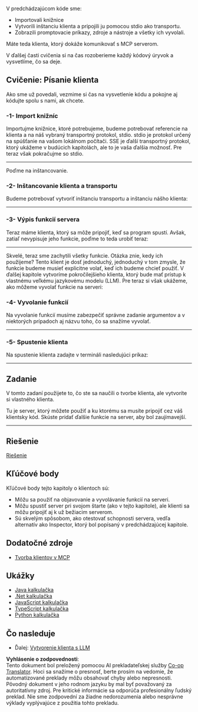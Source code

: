 <!--
CO_OP_TRANSLATOR_METADATA:
{
  "original_hash": "2342baa570312086fc19edcf41320250",
  "translation_date": "2025-06-17T16:10:20+00:00",
  "source_file": "03-GettingStarted/02-client/README.md",
  "language_code": "sk"
}
-->
V predchádzajúcom kóde sme:

- Importovali knižnice
- Vytvorili inštanciu klienta a pripojili ju pomocou stdio ako transportu.
- Zobrazili promptovacie príkazy, zdroje a nástroje a všetky ich vyvolali.

Máte teda klienta, ktorý dokáže komunikovať s MCP serverom.

V ďalšej časti cvičenia si na čas rozoberieme každý kódový úryvok a vysvetlíme, čo sa deje.

## Cvičenie: Písanie klienta

Ako sme už povedali, vezmime si čas na vysvetlenie kódu a pokojne aj kódujte spolu s nami, ak chcete.

### -1- Import knižníc

Importujme knižnice, ktoré potrebujeme, budeme potrebovať referencie na klienta a na náš vybraný transportný protokol, stdio. stdio je protokol určený na spúšťanie na vašom lokálnom počítači. SSE je ďalší transportný protokol, ktorý ukážeme v budúcich kapitolách, ale to je vaša ďalšia možnosť. Pre teraz však pokračujme so stdio.

---

Poďme na inštancovanie.

### -2- Inštancovanie klienta a transportu

Budeme potrebovať vytvoriť inštanciu transportu a inštanciu nášho klienta:

---

### -3- Výpis funkcií servera

Teraz máme klienta, ktorý sa môže pripojiť, keď sa program spustí. Avšak, zatiaľ nevypisuje jeho funkcie, poďme to teda urobiť teraz:

---

Skvelé, teraz sme zachytili všetky funkcie. Otázka znie, kedy ich použijeme? Tento klient je dosť jednoduchý, jednoduchý v tom zmysle, že funkcie budeme musieť explicitne volať, keď ich budeme chcieť použiť. V ďalšej kapitole vytvoríme pokročilejšieho klienta, ktorý bude mať prístup k vlastnému veľkému jazykovému modelu (LLM). Pre teraz si však ukážeme, ako môžeme vyvolať funkcie na serveri:

### -4- Vyvolanie funkcií

Na vyvolanie funkcií musíme zabezpečiť správne zadanie argumentov a v niektorých prípadoch aj názvu toho, čo sa snažíme vyvolať.

---

### -5- Spustenie klienta

Na spustenie klienta zadajte v termináli nasledujúci príkaz:

---

## Zadanie

V tomto zadaní použijete to, čo ste sa naučili o tvorbe klienta, ale vytvoríte si vlastného klienta.

Tu je server, ktorý môžete použiť a ku ktorému sa musíte pripojiť cez váš klientsky kód. Skúste pridať ďalšie funkcie na server, aby bol zaujímavejší.

---

## Riešenie

[Riešenie](./solution/README.md)

## Kľúčové body

Kľúčové body tejto kapitoly o klientoch sú:

- Môžu sa použiť na objavovanie a vyvolávanie funkcií na serveri.
- Môžu spustiť server pri svojom štarte (ako v tejto kapitole), ale klienti sa môžu pripojiť aj k už bežiacim serverom.
- Sú skvelým spôsobom, ako otestovať schopnosti servera, vedľa alternatív ako Inspector, ktorý bol popísaný v predchádzajúcej kapitole.

## Dodatočné zdroje

- [Tvorba klientov v MCP](https://modelcontextprotocol.io/quickstart/client)

## Ukážky

- [Java kalkulačka](../samples/java/calculator/README.md)
- [.Net kalkulačka](../../../../03-GettingStarted/samples/csharp)
- [JavaScript kalkulačka](../samples/javascript/README.md)
- [TypeScript kalkulačka](../samples/typescript/README.md)
- [Python kalkulačka](../../../../03-GettingStarted/samples/python)

## Čo nasleduje

- Ďalej: [Vytvorenie klienta s LLM](/03-GettingStarted/03-llm-client/README.md)

**Vyhlásenie o zodpovednosti**:  
Tento dokument bol preložený pomocou AI prekladateľskej služby [Co-op Translator](https://github.com/Azure/co-op-translator). Hoci sa snažíme o presnosť, berte prosím na vedomie, že automatizované preklady môžu obsahovať chyby alebo nepresnosti. Pôvodný dokument v jeho rodnom jazyku by mal byť považovaný za autoritatívny zdroj. Pre kritické informácie sa odporúča profesionálny ľudský preklad. Nie sme zodpovední za žiadne nedorozumenia alebo nesprávne výklady vyplývajúce z použitia tohto prekladu.